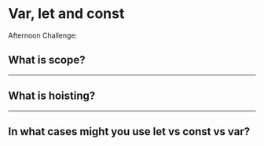 # Var, let and const

Afternoon Challenge:

## What is scope?

---

## What is hoisting?

---

## In what cases might you use let vs const vs var?

